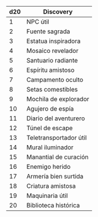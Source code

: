 |d20|Discovery|
|---|---------|
|1  |NPC útil |
|2  |Fuente sagrada |
|3  |Estatua inspiradora |
|4  |Mosaico revelador |
|5  |Santuario radiante |
|6  |Espíritu amistoso |
|7  |Campamento oculto |
|8  |Setas comestibles |
|9  |Mochila de explorador |
|10 |Agujero de espía |
|11 |Diario del aventurero|
|12 |Túnel de escape|
|13 |Teletransportador útil|
|14 |Mural iluminador|
|15 |Manantial de curación|
|16 |Enemigo herido|
|17 |Armería bien surtida|
|18 |Criatura amistosa|
|19 |Maquinaria útil|
|20 |Biblioteca histórica|
